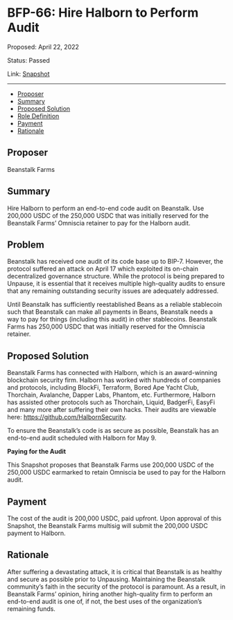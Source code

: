 # BFP-66: Hire Halborn to Perform Audit

Proposed: April 22, 2022

Status: Passed

Link: [Snapshot](https://snapshot.org/#/beanstalkfarms.eth/proposal/0x54fad9c756daa38bb4bafadbee2cea6cb98f380fe2d6a62fdf723d0b15430d42)

---

- [Proposer](#proposer)
- [Summary](#summary)
- [Proposed Solution](#proposed-solution)
- [Role Definition](#role-definition)
- [Payment](#payment)
- [Rationale](#rationale)

## Proposer

Beanstalk Farms

## Summary

Hire Halborn to perform an end-to-end code audit on Beanstalk. Use 200,000 USDC of the 250,000 USDC that was initially reserved for the Beanstalk Farms’ Omniscia retainer to pay for the Halborn audit.

## Problem

Beanstalk has received one audit of its code base up to BIP-7. However, the protocol suffered an attack on April 17 which exploited its on-chain decentralized governance structure. While the protocol is being prepared to Unpause, it is essential that it receives multiple high-quality audits to ensure that any remaining outstanding security issues are adequately addressed.

Until Beanstalk has sufficiently reestablished Beans as a reliable stablecoin such that Beanstalk can make all payments in Beans, Beanstalk needs a way to pay for things (including this audit) in other stablecoins. Beanstalk Farms has 250,000 USDC that was initially reserved for the Omniscia retainer.

## Proposed Solution

Beanstalk Farms has connected with Halborn, which is an award-winning blockchain security firm. Halborn has worked with hundreds of companies and protocols, including BlockFi, Terraform, Bored Ape Yacht Club, Thorchain, Avalanche, Dapper Labs, Phantom, etc. Furthermore, Halborn has assisted other protocols such as Thorchain, Liquid, BadgerFi, EasyFi and many more after suffering their own hacks. Their audits are viewable here: https://github.com/HalbornSecurity.

To ensure the Beanstalk’s code is as secure as possible, Beanstalk has an end-to-end audit scheduled with Halborn for May 9.

**Paying for the Audit**

This Snapshot proposes that Beanstalk Farms use 200,000 USDC of the 250,000 USDC earmarked to retain Omniscia be used to pay for the Halborn audit.

## Payment
The cost of the audit is 200,000 USDC, paid upfront. Upon approval of this Snapshot, the Beanstalk Farms multisig will submit the 200,000 USDC payment to Halborn.

## Rationale

After suffering a devastating attack, it is critical that Beanstalk is as healthy and secure as possible prior to Unpausing. Maintaining the Beanstalk community’s faith in the security of the protocol is paramount. As a result, in Beanstalk Farms’ opinion, hiring another high-quality firm to perform an end-to-end audit is one of, if not, the best uses of the organization’s remaining funds.
